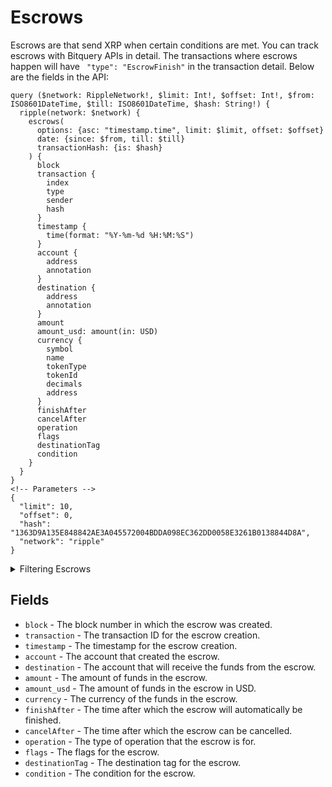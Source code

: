 # Escrows

Escrows are that send XRP when certain conditions are met. You can track escrows with Bitquery APIs in detail. The transactions where escrows happen will have ` "type": "EscrowFinish"` in the transaction detail.
Below are the fields in the API:

```
query ($network: RippleNetwork!, $limit: Int!, $offset: Int!, $from: ISO8601DateTime, $till: ISO8601DateTime, $hash: String!) {
  ripple(network: $network) {
    escrows(
      options: {asc: "timestamp.time", limit: $limit, offset: $offset}
      date: {since: $from, till: $till}
      transactionHash: {is: $hash}
    ) {
      block
      transaction {
        index
        type
        sender
        hash
      }
      timestamp {
        time(format: "%Y-%m-%d %H:%M:%S")
      }
      account {
        address
        annotation
      }
      destination {
        address
        annotation
      }
      amount
      amount_usd: amount(in: USD)
      currency {
        symbol
        name
        tokenType
        tokenId
        decimals
        address
      }
      finishAfter
      cancelAfter
      operation
      flags
      destinationTag
      condition
    }
  }
}
<!-- Parameters -->
{
  "limit": 10,
  "offset": 0,
  "hash": "1363D9A135E848842AE3A045572004BDDA098EC362DD0058E3261B0138844D8A",
  "network": "ripple"
}
```

<details><summary>Filtering Escrows</summary>

- **options** - This field allows you to specify the order of the results and the number of results to return.

- **date** - This field allows you to filter the results by time range.

- **transactionHash** - This field allows you to filter the results by a specific transaction hash.

- **transactionType** - This field allows you to filter the results by a specific transaction type.

- **transactionSender** - This field allows you to filter the results by a specific account.

- **transactionIndex** - This field allows you to filter the results in a specific transaction index.

- **time** - This field allows you to filter the results at a specific time.

- **sourceTag** - This field allows you to filter the results with a specific source tag.

- **prevTxnId** - This field allows you to filter the results as a result of a previous transaction.

- **prevLedgerSequence** - This field allows you to filter the results as a result of a previous transaction with a specific ledger sequence.

- **operation** - This field allows you to filter the results for a specific operation.

- **flags** - This field allows you to filter the results to escrows that have specific flags set.

- **finishAfter** - This field allows you to filter the results to escrows that will automatically be finished after a specific time.

- **destinationTag** - This field allows you to filter the results to escrows that have a specific destination tag.

- **destination** - This field allows you to filter the results to escrows that are being sent to a specific account.

- **currencySymbol** - This field allows you to filter the results to escrows that are denominated in a specific currency.

- **condition** - This field allows you to filter the results to escrows that have a specific condition.

- **cancelAfter** - This field allows you to filter the results to escrows that can be cancelled after a specific time.

- **block** - This field allows you to filter the results in a specific block.

- **any** - A catch-all filter (OR Logic) that can be used to filter the results by any of the other fields.

- **amount** - This field allows you to filter the results to escrows that have a specific amount.

- **account** - This field allows you to filter the results by a specific address

</details>

## Fields

- `block` - The block number in which the escrow was created.
- `transaction` - The transaction ID for the escrow creation.
- `timestamp` - The timestamp for the escrow creation.
- `account` - The account that created the escrow.
- `destination` - The account that will receive the funds from the escrow.
- `amount` - The amount of funds in the escrow.
- `amount_usd` - The amount of funds in the escrow in USD.
- `currency` - The currency of the funds in the escrow.
- `finishAfter` - The time after which the escrow will automatically be finished.
- `cancelAfter` - The time after which the escrow can be cancelled.
- `operation` - The type of operation that the escrow is for.
- `flags` - The flags for the escrow.
- `destinationTag` - The destination tag for the escrow.
- `condition` - The condition for the escrow.

